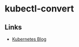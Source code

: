 # kubectl-convert

## Links

- [Kubernetes Blog](https://kubernetes.io/blog/2021/07/14/upcoming-changes-in-kubernetes-1-22/#kubectl-convert)
